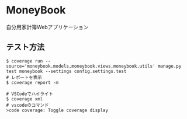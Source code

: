 # MoneyBook
自分用家計簿Webアプリケーション

## テスト方法
```
$ coverage run --source='moneybook.models,moneybook.views,moneybook.utils' manage.py test moneybook --settings config.settings.test
# レポートを表示
$ coverage report -m

# VSCodeでハイライト
$ coverage xml
# vscodeのコマンド
>code coverage: Toggle coverage display
```
